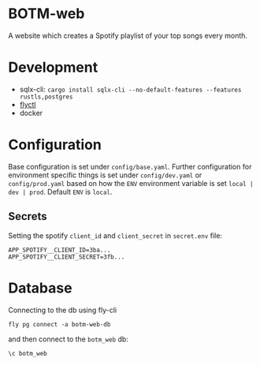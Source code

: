 # BOTM-web
A website which creates a Spotify playlist of your top songs every month.

# Development
- sqlx-cli: `cargo install sqlx-cli --no-default-features --features rustls,postgres`
- [flyctl](https://fly.io/docs/flyctl/install/)
- docker

# Configuration
Base configuration is set under `config/base.yaml`.
Further configuration for environment specific things is set under `config/dev.yaml` or `config/prod.yaml` based on how the `ENV` environment variable is set `local | dev | prod`.
Default `ENV` is `local`.

## Secrets
Setting the spotify `client_id` and `client_secret` in `secret.env` file:
```env
APP_SPOTIFY__CLIENT_ID=3ba...
APP_SPOTIFY__CLIENT_SECRET=3fb...
```

# Database
Connecting to the db using fly-cli
```
fly pg connect -a botm-web-db
```
and then connect to the `botm_web` db:
```
\c botm_web
```
